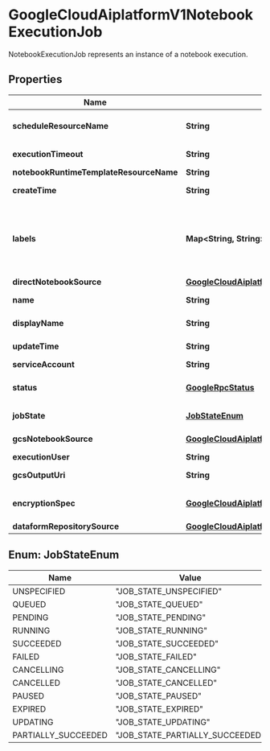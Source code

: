

# GoogleCloudAiplatformV1NotebookExecutionJob

NotebookExecutionJob represents an instance of a notebook execution.

## Properties

| Name | Type | Description | Notes |
|------------ | ------------- | ------------- | -------------|
|**scheduleResourceName** | **String** | Output only. The Schedule resource name if this job is triggered by one. Format: &#x60;projects/{project_id}/locations/{location}/schedules/{schedule_id}&#x60; |  [optional] [readonly] |
|**executionTimeout** | **String** | Max running time of the execution job in seconds (default 86400s / 24 hrs). |  [optional] |
|**notebookRuntimeTemplateResourceName** | **String** | The NotebookRuntimeTemplate to source compute configuration from. |  [optional] |
|**createTime** | **String** | Output only. Timestamp when this NotebookExecutionJob was created. |  [optional] [readonly] |
|**labels** | **Map&lt;String, String&gt;** | The labels with user-defined metadata to organize NotebookExecutionJobs. Label keys and values can be no longer than 64 characters (Unicode codepoints), can only contain lowercase letters, numeric characters, underscores and dashes. International characters are allowed. See https://goo.gl/xmQnxf for more information and examples of labels. System reserved label keys are prefixed with \&quot;aiplatform.googleapis.com/\&quot; and are immutable. |  [optional] |
|**directNotebookSource** | [**GoogleCloudAiplatformV1NotebookExecutionJobDirectNotebookSource**](GoogleCloudAiplatformV1NotebookExecutionJobDirectNotebookSource.md) | The contents of an input notebook file. |  [optional] |
|**name** | **String** | Output only. The resource name of this NotebookExecutionJob. Format: &#x60;projects/{project_id}/locations/{location}/notebookExecutionJobs/{job_id}&#x60; |  [optional] [readonly] |
|**displayName** | **String** | The display name of the NotebookExecutionJob. The name can be up to 128 characters long and can consist of any UTF-8 characters. |  [optional] |
|**updateTime** | **String** | Output only. Timestamp when this NotebookExecutionJob was most recently updated. |  [optional] [readonly] |
|**serviceAccount** | **String** | The service account to run the execution as. |  [optional] |
|**status** | [**GoogleRpcStatus**](GoogleRpcStatus.md) | Output only. Populated when the NotebookExecutionJob is completed. When there is an error during notebook execution, the error details are populated. |  [optional] [readonly] |
|**jobState** | [**JobStateEnum**](#JobStateEnum) | Output only. The state of the NotebookExecutionJob. |  [optional] [readonly] |
|**gcsNotebookSource** | [**GoogleCloudAiplatformV1NotebookExecutionJobGcsNotebookSource**](GoogleCloudAiplatformV1NotebookExecutionJobGcsNotebookSource.md) | The Cloud Storage url pointing to the ipynb file. Format: &#x60;gs://bucket/notebook_file.ipynb&#x60; |  [optional] |
|**executionUser** | **String** | The user email to run the execution as. Only supported by Colab runtimes. |  [optional] |
|**gcsOutputUri** | **String** | The Cloud Storage location to upload the result to. Format: &#x60;gs://bucket-name&#x60; |  [optional] |
|**encryptionSpec** | [**GoogleCloudAiplatformV1EncryptionSpec**](GoogleCloudAiplatformV1EncryptionSpec.md) | Customer-managed encryption key spec for the notebook execution job. This field is auto-populated if the NotebookService.NotebookRuntimeTemplate has an encryption spec. |  [optional] |
|**dataformRepositorySource** | [**GoogleCloudAiplatformV1NotebookExecutionJobDataformRepositorySource**](GoogleCloudAiplatformV1NotebookExecutionJobDataformRepositorySource.md) | The Dataform Repository pointing to a single file notebook repository. |  [optional] |



## Enum: JobStateEnum

| Name | Value |
|---- | -----|
| UNSPECIFIED | &quot;JOB_STATE_UNSPECIFIED&quot; |
| QUEUED | &quot;JOB_STATE_QUEUED&quot; |
| PENDING | &quot;JOB_STATE_PENDING&quot; |
| RUNNING | &quot;JOB_STATE_RUNNING&quot; |
| SUCCEEDED | &quot;JOB_STATE_SUCCEEDED&quot; |
| FAILED | &quot;JOB_STATE_FAILED&quot; |
| CANCELLING | &quot;JOB_STATE_CANCELLING&quot; |
| CANCELLED | &quot;JOB_STATE_CANCELLED&quot; |
| PAUSED | &quot;JOB_STATE_PAUSED&quot; |
| EXPIRED | &quot;JOB_STATE_EXPIRED&quot; |
| UPDATING | &quot;JOB_STATE_UPDATING&quot; |
| PARTIALLY_SUCCEEDED | &quot;JOB_STATE_PARTIALLY_SUCCEEDED&quot; |



